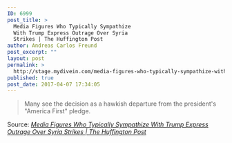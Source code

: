 ```yaml
---
ID: 6999
post_title: >
  Media Figures Who Typically Sympathize
  With Trump Express Outrage Over Syria
  Strikes | The Huffington Post
author: Andreas Carlos Freund
post_excerpt: ""
layout: post
permalink: >
  http://stage.mydivein.com/media-figures-who-typically-sympathize-with-trump-express-outrage-over-syria-strikes-the-huffington-post/
published: true
post_date: 2017-04-07 17:34:05
---
```

<blockquote><a href="http://www.huffingtonpost.com/entry/pro-trump-media-syria_us_58e79704e4b058f0a02e5dfc?hjn&amp;"><img class="alignnone size-full" src="http://stage.mydivein.com/wp-content/uploads/2017/04/58e7ab101500002000c7e825.png" alt="" /></a>Many see the decision as a hawkish departure from the president's "America First" pledge.</blockquote>
Source: <em><a href="http://www.huffingtonpost.com/entry/pro-trump-media-syria_us_58e79704e4b058f0a02e5dfc">Media Figures Who Typically Sympathize With Trump Express Outrage Over Syria Strikes | The Huffington Post</a></em>